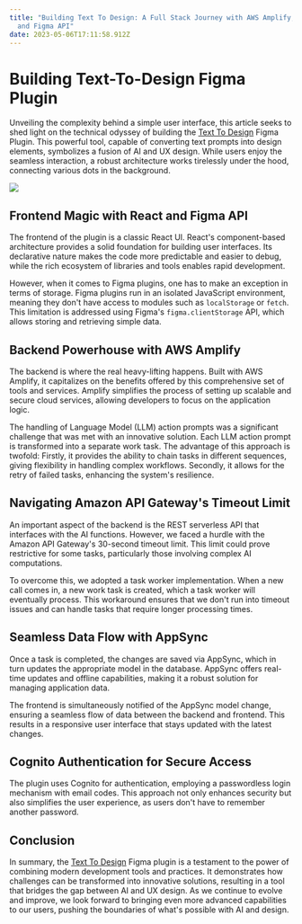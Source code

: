 ```yaml
---
title: "Building Text To Design: A Full Stack Journey with AWS Amplify, React,
  and Figma API"
date: 2023-05-06T17:11:58.912Z
---
```

# Building Text-To-Design Figma Plugin

Unveiling the complexity behind a simple user interface, this article seeks to shed light on the technical odyssey of building the [Text To Design](https://www.texttodesign.ai/) Figma Plugin. This powerful tool, capable of converting text prompts into design elements, symbolizes a fusion of AI and UX design. While users enjoy the seamless interaction, a robust architecture works tirelessly under the hood, connecting various dots in the background.

![](/img/text-to-design-arch.drawio.png)

## Frontend Magic with React and Figma API

The frontend of the plugin is a classic React UI. React's component-based architecture provides a solid foundation for building user interfaces. Its declarative nature makes the code more predictable and easier to debug, while the rich ecosystem of libraries and tools enables rapid development.

However, when it comes to Figma plugins, one has to make an exception in terms of storage. Figma plugins run in an isolated JavaScript environment, meaning they don't have access to modules such as `localStorage` or `fetch`. This limitation is addressed using Figma's `figma.clientStorage` API, which allows storing and retrieving simple data.

## Backend Powerhouse with AWS Amplify

The backend is where the real heavy-lifting happens. Built with AWS Amplify, it capitalizes on the benefits offered by this comprehensive set of tools and services. Amplify simplifies the process of setting up scalable and secure cloud services, allowing developers to focus on the application logic.

The handling of Language Model (LLM) action prompts was a significant challenge that was met with an innovative solution. Each LLM action prompt is transformed into a separate work task. The advantage of this approach is twofold: Firstly, it provides the ability to chain tasks in different sequences, giving flexibility in handling complex workflows. Secondly, it allows for the retry of failed tasks, enhancing the system's resilience.

## Navigating Amazon API Gateway's Timeout Limit

An important aspect of the backend is the REST serverless API that interfaces with the AI functions. However, we faced a hurdle with the Amazon API Gateway's 30-second timeout limit. This limit could prove restrictive for some tasks, particularly those involving complex AI computations.

To overcome this, we adopted a task worker implementation. When a new call comes in, a new work task is created, which a task worker will eventually process. This workaround ensures that we don't run into timeout issues and can handle tasks that require longer processing times.

## Seamless Data Flow with AppSync

Once a task is completed, the changes are saved via AppSync, which in turn updates the appropriate model in the database. AppSync offers real-time updates and offline capabilities, making it a robust solution for managing application data.

The frontend is simultaneously notified of the AppSync model change, ensuring a seamless flow of data between the backend and frontend. This results in a responsive user interface that stays updated with the latest changes.

## Cognito Authentication for Secure Access

The plugin uses Cognito for authentication, employing a passwordless login mechanism with email codes. This approach not only enhances security but also simplifies the user experience, as users don't have to remember another password.

## C﻿onclusion

In summary, the [Text To Design](https://www.texttodesign.ai/) Figma plugin is a testament to the power of combining modern development tools and practices. It demonstrates how challenges can be transformed into innovative solutions, resulting in a tool that bridges the gap between AI and UX design. As we continue to evolve and improve, we look forward to bringing even more advanced capabilities to our users, pushing the boundaries of what's possible with AI and design.